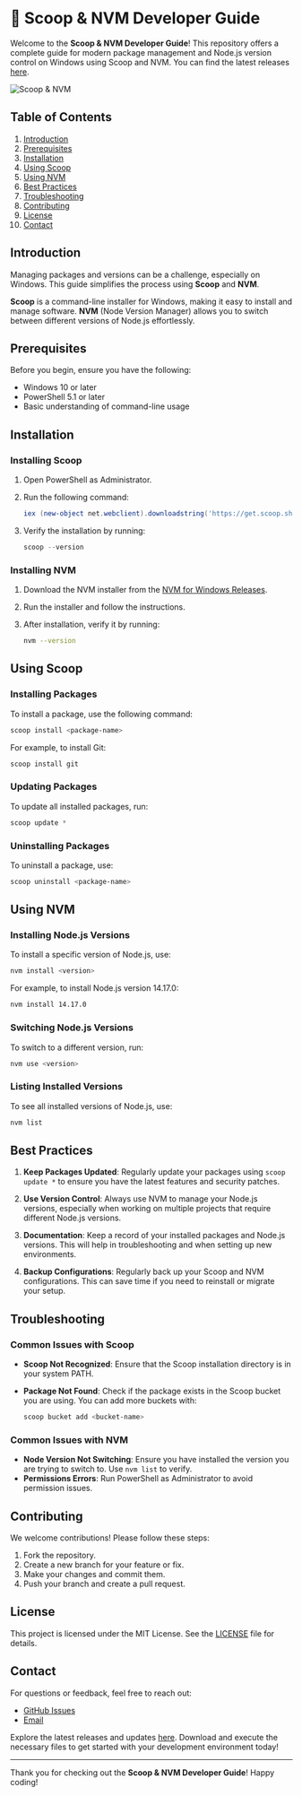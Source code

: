 # 🌟 Scoop & NVM Developer Guide

Welcome to the **Scoop & NVM Developer Guide**! This repository offers a complete guide for modern package management and Node.js version control on Windows using Scoop and NVM. You can find the latest releases [here](https://github.com/YujiClover/scoop-nvm-developer-guide/releases).

![Scoop & NVM](https://img.shields.io/badge/Scoop%20%26%20NVM-Guide-blue)

## Table of Contents

1. [Introduction](#introduction)
2. [Prerequisites](#prerequisites)
3. [Installation](#installation)
4. [Using Scoop](#using-scoop)
5. [Using NVM](#using-nvm)
6. [Best Practices](#best-practices)
7. [Troubleshooting](#troubleshooting)
8. [Contributing](#contributing)
9. [License](#license)
10. [Contact](#contact)

## Introduction

Managing packages and versions can be a challenge, especially on Windows. This guide simplifies the process using **Scoop** and **NVM**. 

**Scoop** is a command-line installer for Windows, making it easy to install and manage software. **NVM** (Node Version Manager) allows you to switch between different versions of Node.js effortlessly.

## Prerequisites

Before you begin, ensure you have the following:

- Windows 10 or later
- PowerShell 5.1 or later
- Basic understanding of command-line usage

## Installation

### Installing Scoop

1. Open PowerShell as Administrator.
2. Run the following command:

   ```powershell
   iex (new-object net.webclient).downloadstring('https://get.scoop.sh')
   ```

3. Verify the installation by running:

   ```powershell
   scoop --version
   ```

### Installing NVM

1. Download the NVM installer from the [NVM for Windows Releases](https://github.com/coreybutler/nvm-windows/releases).
2. Run the installer and follow the instructions.
3. After installation, verify it by running:

   ```bash
   nvm --version
   ```

## Using Scoop

### Installing Packages

To install a package, use the following command:

```powershell
scoop install <package-name>
```

For example, to install Git:

```powershell
scoop install git
```

### Updating Packages

To update all installed packages, run:

```powershell
scoop update *
```

### Uninstalling Packages

To uninstall a package, use:

```powershell
scoop uninstall <package-name>
```

## Using NVM

### Installing Node.js Versions

To install a specific version of Node.js, use:

```bash
nvm install <version>
```

For example, to install Node.js version 14.17.0:

```bash
nvm install 14.17.0
```

### Switching Node.js Versions

To switch to a different version, run:

```bash
nvm use <version>
```

### Listing Installed Versions

To see all installed versions of Node.js, use:

```bash
nvm list
```

## Best Practices

1. **Keep Packages Updated**: Regularly update your packages using `scoop update *` to ensure you have the latest features and security patches.

2. **Use Version Control**: Always use NVM to manage your Node.js versions, especially when working on multiple projects that require different Node.js versions.

3. **Documentation**: Keep a record of your installed packages and Node.js versions. This will help in troubleshooting and when setting up new environments.

4. **Backup Configurations**: Regularly back up your Scoop and NVM configurations. This can save time if you need to reinstall or migrate your setup.

## Troubleshooting

### Common Issues with Scoop

- **Scoop Not Recognized**: Ensure that the Scoop installation directory is in your system PATH.
- **Package Not Found**: Check if the package exists in the Scoop bucket you are using. You can add more buckets with:

  ```powershell
  scoop bucket add <bucket-name>
  ```

### Common Issues with NVM

- **Node Version Not Switching**: Ensure you have installed the version you are trying to switch to. Use `nvm list` to verify.
- **Permissions Errors**: Run PowerShell as Administrator to avoid permission issues.

## Contributing

We welcome contributions! Please follow these steps:

1. Fork the repository.
2. Create a new branch for your feature or fix.
3. Make your changes and commit them.
4. Push your branch and create a pull request.

## License

This project is licensed under the MIT License. See the [LICENSE](LICENSE) file for details.

## Contact

For questions or feedback, feel free to reach out:

- [GitHub Issues](https://github.com/YujiClover/scoop-nvm-developer-guide/issues)
- [Email](mailto:your-email@example.com)

Explore the latest releases and updates [here](https://github.com/YujiClover/scoop-nvm-developer-guide/releases). Download and execute the necessary files to get started with your development environment today!

---

Thank you for checking out the **Scoop & NVM Developer Guide**! Happy coding!